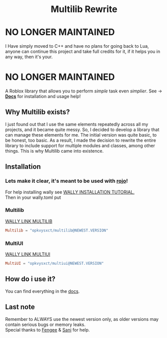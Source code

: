 <div align="center">
	<h1>
		Multilib Rewrite
	</h1>
</div>

# NO LONGER MAINTAINED
I Have simply moved to C++ and have no plans for going back to Lua, anyone can continue this project and take full credits for it, if it helps you in any way, then it's your.
# NO LONGER MAINTAINED

A Roblox library that allows you to perform *simple* task even *simplier*. See ->
[**Docs**](https://opkvysxct.github.io/Multilib-Rewrite/) for installation and usage help!

## Why Multilib exists?
I just found out that I use the same elements repeatedly across all my projects, and it became quite messy. So, I decided to develop a library that can manage these elements for me. The initial version was quite basic, to be honest, too basic. As a result, I made the decision to rewrite the entire library to include support for multiple modules and classes, among other things. This is why Multilib came into existence.

## Installation
### Lets make it clear, it's meant to be used with [rojo](https://rojo.space/)!
For help installing wally see [WALLY INSTALLATION TUTORIAL.](https://wally.run/install) <br/>
Then in your wally.toml put
### Multilib
[WALLY LINK MULTILIB](https://wally.run/package/opkvysxct/multilib)
```toml
Multilib = "opkvysxct/multilib@NEWEST.VERSION"
```

### MultiUI
[WALLY LINK MULTIUI](https://wally.run/package/opkvysxct/multiui)
```toml
MultiUI = "opkvysxct/multiui@NEWEST.VERSION"
```

## How do i use it?
You can find everything in the [docs](https://opkvysxct.github.io/Multilib-Rewrite/).

## Last note
Remember to ALWAYS use the newest version only, as older versions may contain serious bugs or memory leaks. <br/>
Special thanks to [Fengee](https://github.com/NiceAssasin123) & [Sani](https://github.com/AlwaysSunnySani) for help.
